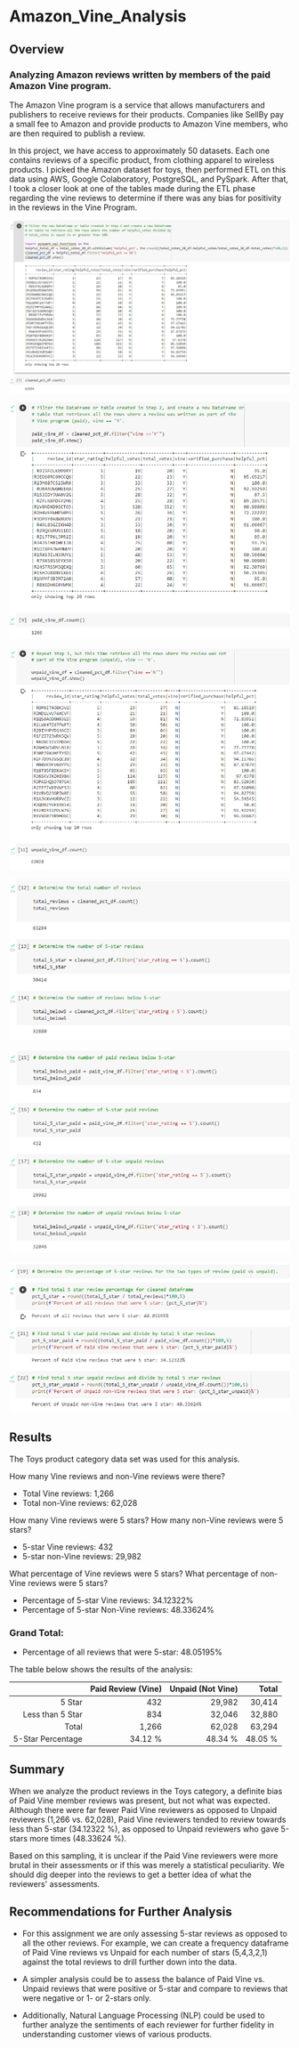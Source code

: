 # Amazon_Vine_Analysis


## Overview

### Analyzing Amazon reviews written by members of the paid Amazon Vine program.

The Amazon Vine program is a service that allows manufacturers and publishers to receive reviews for their products. Companies like SellBy pay a small fee to Amazon and provide products to Amazon Vine members, who are then required to publish a review.

In this project, we have access to approximately 50 datasets. Each one contains reviews of a specific product, from clothing apparel to wireless products. I picked the Amazon dataset for toys, then performed ETL on this data using AWS, Google Colaboratory, PostgreSQL, and PySpark. After that, I took a closer look at one of the tables made during the ETL phase regarding the vine reviews to determine if there was any bias for positivity in the reviews in the Vine Program.

!["images/01_cleaned_pct_df.png"](images/01_cleaned_pct_df.png)

!["images/02_paid_vine_df.png"](images/02_paid_vine_df.png)

!["images/03_unpaid_vine_df.png"](images/03_unpaid_vine_df.png)

!["images/04_total_reviews.png"](images/04_total_reviews.png)

!["images/05_Vine_summary.png"](images/05_Vine_summary.png)

!["images/06_Vine_pct_summary.png"](images/06_Vine_pct_summary.png)

## Results

The Toys product category data set was used for this analysis.

How many Vine reviews and non-Vine reviews were there?
- Total Vine reviews: 1,266
- Total non-Vine reviews: 62,028

How many Vine reviews were 5 stars? How many non-Vine reviews were 5 stars?
- 5-star Vine reviews: 432
- 5-star non-Vine reviews: 29,982

What percentage of Vine reviews were 5 stars? What percentage of non-Vine reviews were 5 stars?
- Percentage of 5-star Vine reviews: 34.12322%
- Percentage of 5-star Non-Vine reviews: 48.33624%

### Grand Total:
- Percentage of all reviews that were 5-star: 48.05195%

The table below shows the results of the analysis:

| | Paid Review (Vine) | Unpaid (Not Vine) | Total |
| ------------: | -------------: | ------------: | ------------: |
| 5 Star | 432  | 29,982 |  30,414 |
| Less than 5 Star | 834 | 32,046 | 32,880 |
| Total  | 1,266 | 62,028 | 63,294 |
| 5-Star Percentage | 34.12 % | 48.34 % | 48.05 % |


## Summary

When we analyze the product reviews in the Toys category, a definite bias of Paid Vine member reviews was present, but not what was expected. Although there were far fewer Paid Vine reviewers as opposed to Unpaid reviewers (1,266 vs. 62,028), Paid Vine reviewers tended to review towards less than 5-star (34.12322 %), as opposed to Unpaid reviewers who gave 5-stars more times (48.33624 %).

Based on this sampling, it is unclear if the Paid Vine reviewers were more brutal in their assessments or if this was merely a statistical peculiarity. We should dig deeper into the reviews to get a better idea of what the reviewers' assessments.


## Recommendations for Further Analysis

- For this assignment we are only assessing 5-star reviews as opposed to all the other reviews. For example, we can create a frequency dataframe of Paid Vine reviews vs Unpaid for each number of stars (5,4,3,2,1) against the total reviews to drill further down into the data.

- A simpler analysis could be to assess the balance of Paid Vine vs. Unpaid reviews that were positive or 5-star and compare to reviews that were negative or 1- or 2-stars only.

- Additionally, Natural Language Processing (NLP) could be used to further analyze the sentiments of each reviewer for further fidelity in understanding customer views of various products.

